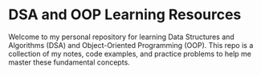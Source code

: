 # DSA and OOP Learning Resources
Welcome to my personal repository for learning Data Structures and Algorithms (DSA) and Object-Oriented Programming (OOP). This repo is a collection of my notes, code examples, and practice problems to help me master these fundamental concepts.
